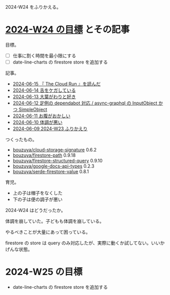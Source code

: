 2024-W24 をふりかえる。

# [2024-W24 の目標][2024-06-09] とその記事

目標。

- ☐ 仕事に割く時間を最小限にする
- ☐ date-line-charts の firestore store を追加する

記事。

- [2024-06-15 『 The Cloud Run 』を読んだ][2024-06-15]
- [2024-06-14 舌をケガしている][2024-06-14]
- [2024-06-13 大葉がわりと好き][2024-06-13]
- [2024-06-12 定例の dependabot 対応 / async-graphql の InputObject かつ SimpleObject][2024-06-12]
- [2024-06-11 お腹がおかしい][2024-06-11]
- [2024-06-10 体調が悪い][2024-06-10]
- [2024-06-09 2024-W23 ふりかえり][2024-06-09]

つくったもの。

- [bouzuya/cloud-storage-signature] 0.6.2
- [bouzuya/firestore-path] 0.9.18
- [bouzuya/firestore-structured-query] 0.9.10
- [bouzuya/google-docs-api-types] 0.2.3
- [bouzuya/serde-firestore-value] 0.8.1

育児。

- 上の子は帽子をなくした
- 下の子は便の調子が悪い

2024-W24 はどうだったか。

体調を崩していた。子どもも体調を崩している。

やるべきことが大量にあって困っている。

firestore の store は query のみ対応したが、実際に動くか試してない。いいかげんな状態。

# 2024-W25 の目標

- date-line-charts の firestore store を追加する

[2024-06-09]: https://blog.bouzuya.net/2024/06/09/
[2024-06-10]: https://blog.bouzuya.net/2024/06/10/
[2024-06-11]: https://blog.bouzuya.net/2024/06/11/
[2024-06-12]: https://blog.bouzuya.net/2024/06/12/
[2024-06-13]: https://blog.bouzuya.net/2024/06/13/
[2024-06-14]: https://blog.bouzuya.net/2024/06/14/
[2024-06-15]: https://blog.bouzuya.net/2024/06/15/
[bouzuya/cloud-storage-signature]: https://github.com/bouzuya/cloud-storage-signature
[bouzuya/firestore-path]: https://github.com/bouzuya/firestore-path
[bouzuya/firestore-structured-query]: https://github.com/bouzuya/firestore-structured-query
[bouzuya/google-docs-api-types]: https://github.com/bouzuya/google-docs-api-types
[bouzuya/serde-firestore-value]: https://github.com/bouzuya/serde-firestore-value

